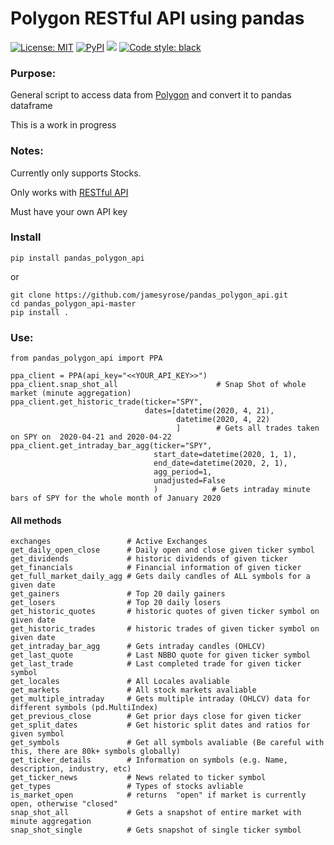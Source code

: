 # Polygon RESTful API using pandas
[![License: MIT](https://img.shields.io/badge/license-MIT-green)](https://spdx.org/licenses/MIT.html)
[![PyPI](https://img.shields.io/pypi/v/pandas_polygon_api.svg?style=flat-square)](https://pypi.python.org/pypi/polygon_pandas_api)
[![](https://img.shields.io/badge/python-3.4+-blue.svg)](https://www.python.org/download/releases/3.4.0/)
[![Code style: black](https://img.shields.io/badge/code%20style-black-000000.svg)](https://github.com/ambv/black)
### Purpose:
General script to access data from [Polygon](http://polygon.io/) and convert it to pandas dataframe

This is a work in progress
### Notes: 
Currently only supports Stocks.

Only works with [RESTful API](https://polygon.io/docs/#getting-started)

Must have your own API key 

### Install 
```
pip install pandas_polygon_api
```
or
```
git clone https://github.com/jamesyrose/pandas_polygon_api.git
cd pandas_polygon_api-master 
pip install .
```

### Use: 
```
from pandas_polygon_api import PPA

ppa_client = PPA(api_key="<<YOUR_API_KEY>>")
ppa_client.snap_shot_all                      # Snap Shot of whole market (minute aggregation)
ppa_client.get_historic_trade(ticker="SPY", 
                              dates=[datetime(2020, 4, 21), 
                                     datetime(2020, 4, 22)
                                     ]        # Gets all trades taken on SPY on  2020-04-21 and 2020-04-22
ppa_client.get_intraday_bar_agg(ticker="SPY",
                                start_date=datetime(2020, 1, 1),
                                end_date=datetime(2020, 2, 1), 
                                agg_period=1, 
                                unadjusted=False
                                )            # Gets intraday minute bars of SPY for the whole month of January 2020

```

#### All methods
```
exchanges                 # Active Exchanges
get_daily_open_close      # Daily open and close given ticker symbol
get_dividends             # historic dividends of given ticker
get_financials            # Financial information of given ticker
get_full_market_daily_agg # Gets daily candles of ALL symbols for a given date
get_gainers               # Top 20 daily gainers
get_losers                # Top 20 daily losers
get_historic_quotes       # historic quotes of given ticker symbol on given date
get_historic_trades       # historic trades of given ticker symbol on given date
get_intraday_bar_agg      # Gets intraday candles (OHLCV) 
get_last_quote            # Last NBBO quote for given ticker symbol
get_last_trade            # Last completed trade for given ticker symbol
get_locales               # All Locales avaliable
get_markets               # All stock markets avaliable
get_multiple_intraday     # Gets multiple intraday (OHLCV) data for different symbols (pd.MultiIndex)
get_previous_close        # Get prior days close for given ticker
get_split_dates           # Get historic split dates and ratios for given symbol
get_symbols               # Get all symbols avaliable (Be careful with this, there are 80k+ symbols globally)
get_ticker_details        # Information on symbols (e.g. Name, description, industry, etc)
get_ticker_news           # News related to ticker symbol
get_types                 # Types of stocks avliable
is_market_open            # returns  "open" if market is currently open, otherwise "closed"
snap_shot_all             # Gets a snapshot of entire market with minute aggregation
snap_shot_single          # Gets snapshot of single ticker symbol
``` 

 